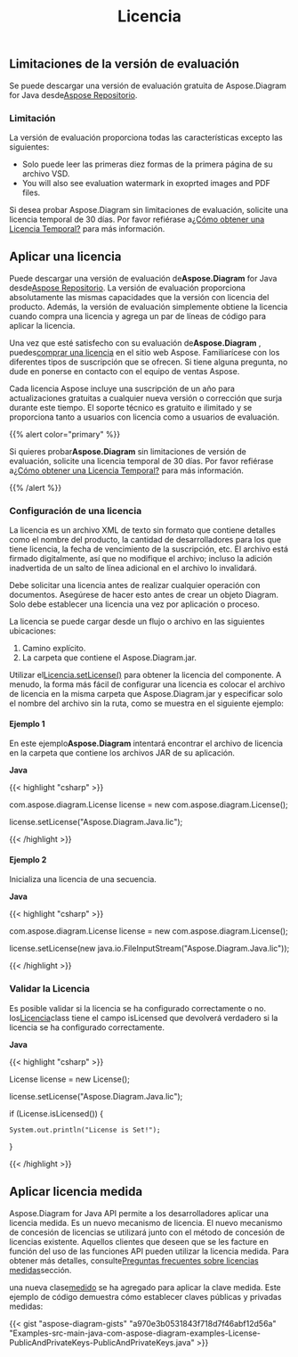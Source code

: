 ﻿---
title: Licencia
type: docs
weight: 60
url: /es/java/licensing/
---
## **Limitaciones de la versión de evaluación**
 Se puede descargar una versión de evaluación gratuita de Aspose.Diagram for Java desde[Aspose Repositorio](https://repository.aspose.com/webapp/#/artifacts/browse/tree/General/repo/com/aspose/aspose-diagram).
### **Limitación**
La versión de evaluación proporciona todas las características excepto las siguientes:

- Solo puede leer las primeras diez formas de la primera página de su archivo VSD.
- You will also see evaluation watermark in exoprted images and PDF files.

 Si desea probar Aspose.Diagram sin limitaciones de evaluación, solicite una licencia temporal de 30 días. Por favor refiérase a[¿Cómo obtener una Licencia Temporal?](https://purchase.aspose.com/temporary-license) para más información.
## **Aplicar una licencia**
 Puede descargar una versión de evaluación de**Aspose.Diagram** for Java desde[Aspose Repositorio](https://repository.aspose.com/webapp/#/artifacts/browse/tree/General/repo/com/aspose/aspose-diagram). La versión de evaluación proporciona absolutamente las mismas capacidades que la versión con licencia del producto. Además, la versión de evaluación simplemente obtiene la licencia cuando compra una licencia y agrega un par de líneas de código para aplicar la licencia.

 Una vez que esté satisfecho con su evaluación de**Aspose.Diagram** , puedes[comprar una licencia](https://purchase.aspose.com/buy) en el sitio web Aspose. Familiarícese con los diferentes tipos de suscripción que se ofrecen. Si tiene alguna pregunta, no dude en ponerse en contacto con el equipo de ventas Aspose.

Cada licencia Aspose incluye una suscripción de un año para actualizaciones gratuitas a cualquier nueva versión o corrección que surja durante este tiempo. El soporte técnico es gratuito e ilimitado y se proporciona tanto a usuarios con licencia como a usuarios de evaluación.

{{% alert color="primary" %}} 

 Si quieres probar**Aspose.Diagram** sin limitaciones de versión de evaluación, solicite una licencia temporal de 30 días. Por favor refiérase a[¿Cómo obtener una Licencia Temporal?](https://purchase.aspose.com/temporary-license) para más información.

{{% /alert %}} 
### **Configuración de una licencia**
La licencia es un archivo XML de texto sin formato que contiene detalles como el nombre del producto, la cantidad de desarrolladores para los que tiene licencia, la fecha de vencimiento de la suscripción, etc. El archivo está firmado digitalmente, así que no modifique el archivo; incluso la adición inadvertida de un salto de línea adicional en el archivo lo invalidará.

Debe solicitar una licencia antes de realizar cualquier operación con documentos. Asegúrese de hacer esto antes de crear un objeto Diagram. Solo debe establecer una licencia una vez por aplicación o proceso.

La licencia se puede cargar desde un flujo o archivo en las siguientes ubicaciones:

1. Camino explícito.
1. La carpeta que contiene el Aspose.Diagram.jar.

 Utilizar el[Licencia.setLicense()](https://reference.aspose.com/diagram/java/com.aspose.diagram/License) para obtener la licencia del componente. A menudo, la forma más fácil de configurar una licencia es colocar el archivo de licencia en la misma carpeta que Aspose.Diagram.jar y especificar solo el nombre del archivo sin la ruta, como se muestra en el siguiente ejemplo:
#### **Ejemplo 1**
 En este ejemplo**Aspose.Diagram** intentará encontrar el archivo de licencia en la carpeta que contiene los archivos JAR de su aplicación.

**Java**

{{< highlight "csharp" >}}

 com.aspose.diagram.License license = new com.aspose.diagram.License();

license.setLicense("Aspose.Diagram.Java.lic");

{{< /highlight >}}
#### **Ejemplo 2**
Inicializa una licencia de una secuencia.

**Java**

{{< highlight "csharp" >}}

 com.aspose.diagram.License license = new com.aspose.diagram.License();

license.setLicense(new java.io.FileInputStream("Aspose.Diagram.Java.lic"));

{{< /highlight >}}
### **Validar la Licencia**
 Es posible validar si la licencia se ha configurado correctamente o no. los[Licencia](https://reference.aspose.com/diagram/java/com.aspose.diagram/License)class tiene el campo isLicensed que devolverá verdadero si la licencia se ha configurado correctamente.

**Java**

{{< highlight "csharp" >}}

 License license = new License();

license.setLicense("Aspose.Diagram.Java.lic");

if (License.isLicensed()) {

    System.out.println("License is Set!");

}

{{< /highlight >}}
## **Aplicar licencia medida**
Aspose.Diagram for Java API permite a los desarrolladores aplicar una licencia medida. Es un nuevo mecanismo de licencia. El nuevo mecanismo de concesión de licencias se utilizará junto con el método de concesión de licencias existente. Aquellos clientes que deseen que se les facture en función del uso de las funciones API pueden utilizar la licencia medida. Para obtener más detalles, consulte[Preguntas frecuentes sobre licencias medidas](https://purchase.aspose.com/faqs/licensing/metered)sección.

una nueva clase[medido](https://reference.aspose.com/diagram/java/com.aspose.diagram/Metered) se ha agregado para aplicar la clave medida. Este ejemplo de código demuestra cómo establecer claves públicas y privadas medidas:

{{< gist "aspose-diagram-gists" "a970e3b0531843f718d7f46abf12d56a" "Examples-src-main-java-com-aspose-diagram-examples-License-PublicAndPrivateKeys-PublicAndPrivateKeys.java" >}}
